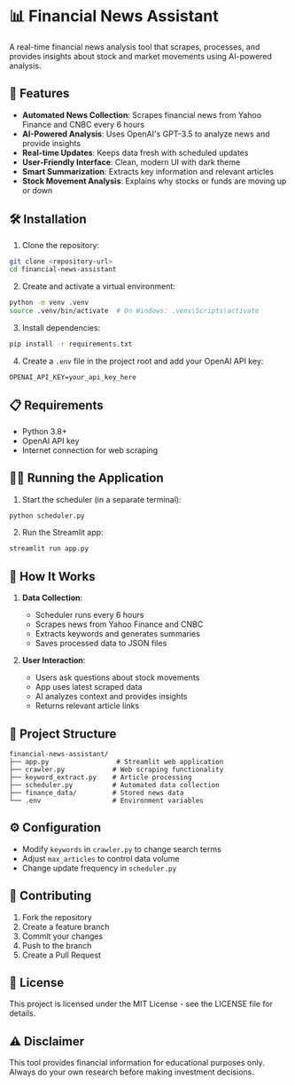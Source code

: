# 📊 Financial News Assistant

A real-time financial news analysis tool that scrapes, processes, and provides insights about stock and market movements using AI-powered analysis.

## 🚀 Features

- **Automated News Collection**: Scrapes financial news from Yahoo Finance and CNBC every 6 hours
- **AI-Powered Analysis**: Uses OpenAI's GPT-3.5 to analyze news and provide insights
- **Real-time Updates**: Keeps data fresh with scheduled updates
- **User-Friendly Interface**: Clean, modern UI with dark theme
- **Smart Summarization**: Extracts key information and relevant articles
- **Stock Movement Analysis**: Explains why stocks or funds are moving up or down

## 🛠️ Installation

1. Clone the repository:

```bash
git clone <repository-url>
cd financial-news-assistant
```

2. Create and activate a virtual environment:

```bash
python -m venv .venv
source .venv/bin/activate  # On Windows: .venv\Scripts\activate
```

3. Install dependencies:

```bash
pip install -r requirements.txt
```

4. Create a `.env` file in the project root and add your OpenAI API key:

```
OPENAI_API_KEY=your_api_key_here
```

## 📋 Requirements

- Python 3.8+
- OpenAI API key
- Internet connection for web scraping

## 🏃‍♂️ Running the Application

1. Start the scheduler (in a separate terminal):

```bash
python scheduler.py
```

2. Run the Streamlit app:

```bash
streamlit run app.py
```

## 🔄 How It Works

1. **Data Collection**:

   - Scheduler runs every 6 hours
   - Scrapes news from Yahoo Finance and CNBC
   - Extracts keywords and generates summaries
   - Saves processed data to JSON files

2. **User Interaction**:
   - Users ask questions about stock movements
   - App uses latest scraped data
   - AI analyzes context and provides insights
   - Returns relevant article links

## 📁 Project Structure

```
financial-news-assistant/
├── app.py                 # Streamlit web application
├── crawler.py            # Web scraping functionality
├── keyword_extract.py    # Article processing
├── scheduler.py          # Automated data collection
├── finance_data/         # Stored news data
└── .env                  # Environment variables
```

## ⚙️ Configuration

- Modify `keywords` in `crawler.py` to change search terms
- Adjust `max_articles` to control data volume
- Change update frequency in `scheduler.py`

## 🤝 Contributing

1. Fork the repository
2. Create a feature branch
3. Commit your changes
4. Push to the branch
5. Create a Pull Request

## 📝 License

This project is licensed under the MIT License - see the LICENSE file for details.

## ⚠️ Disclaimer

This tool provides financial information for educational purposes only. Always do your own research before making investment decisions.
